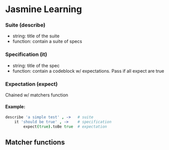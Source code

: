 Jasmine Learning
================

### Suite (describe)

- string: title of the suite
- function: contain a suite of specs

### Specification (it)

- string: title of the spec
- function: contain a codeblock w/ expectations. Pass if all expect are true

### Expectation (expect)

Chained w/ matchers function

#### Example:

```coffee
describe 'a simple test' , ->   # suite
    it 'should be true' , ->    # specification
        expect(true).toBe true  # expectation
```

Matcher functions
-----------------
